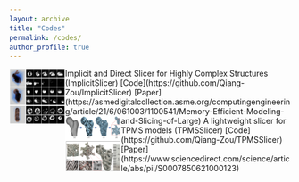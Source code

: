 ```yaml
---
layout: archive
title: "Codes"
permalink: /codes/
author_profile: true
---
```


<!-- {% include base_path %}


{% for post in site.portfolio %}
  {% include archive-single.html %}
{% endfor %} -->


<img align="left" width="100" height="100" src="https://github.com/Qiang-Zou/Qiang-Zou.github.io/blob/main/_pages/figures/codes/ImplicitSlicer.png">
Implicit and Direct Slicer for Highly Complex Structures (ImplicitSlicer)
[Code](https://github.com/Qiang-Zou/ImplicitSlicer) [Paper](https://asmedigitalcollection.asme.org/computingengineering/article/21/6/061003/1100541/Memory-Efficient-Modeling-and-Slicing-of-Large)


<img align="left" width="100" height="100" src="figures/codes/TPMSSlicer.png"> 
A lightweight slicer for TPMS models (TPMSSlicer)
[Code](https://github.com/Qiang-Zou/TPMSSlicer) [Paper](https://www.sciencedirect.com/science/article/abs/pii/S0007850621000123)



